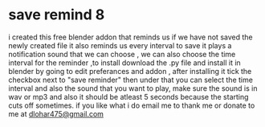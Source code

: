 # save remind 8
i created this free blender addon that reminds us if we have not saved the newly created file it also reminds us every interval to save it plays a notification sound that we can choose ,
 we can also choose the time interval for the reminder ,to install download the .py file and install it in blender by going to edit preferances and addon , after installing it tick the checkbox next to "save reminder" then under that you can select the time interval and also the sound that you want to play, make sure the sound is in wav or mp3 and also it should be atleast 5 seconds because the starting cuts off sometimes. if you like what i do email me to thank me or donate to me at dlohar475@gmail.com
